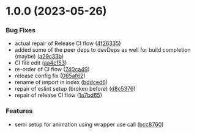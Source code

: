 # 1.0.0 (2023-05-26)


### Bug Fixes

* actual repair of Release CI flow ([4f26335](https://github.com/GlitchTech-Developments/react-motion/commit/4f26335994e45afb354f207be48db81307ea036b))
* added some of the peer deps to devDeps as well for build completion (maybe) ([a29c33b](https://github.com/GlitchTech-Developments/react-motion/commit/a29c33b55056cb487ec1b13d520c0f1220fd715e))
* CI file edit ([aa4cf53](https://github.com/GlitchTech-Developments/react-motion/commit/aa4cf5388c453ef24869f3e554d6c4b48c649007))
* re-order of CI flow ([740ca49](https://github.com/GlitchTech-Developments/react-motion/commit/740ca4975f34d8793a9f1729b3a63c379bc79310))
* release config fix ([065af62](https://github.com/GlitchTech-Developments/react-motion/commit/065af62de4963ab4ffdfa6053654ce8d70802328))
* rename of import in index ([bddced6](https://github.com/GlitchTech-Developments/react-motion/commit/bddced6f3fe56fbb000f1439541a5e06d8f8d713))
* repair of eslint setup (broken before) ([d8c5376](https://github.com/GlitchTech-Developments/react-motion/commit/d8c537686ddf864292a621191ba0ef2c53d3f598))
* repair of release CI flow ([1a7bd65](https://github.com/GlitchTech-Developments/react-motion/commit/1a7bd656dabb895e4692070c35b8708c71c6c85c))


### Features

* semi setup for animation using wrapper use call ([bcc8760](https://github.com/GlitchTech-Developments/react-motion/commit/bcc87600a4315d1befca5cfe390705cff84b6075))
